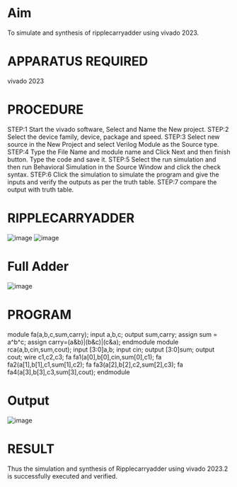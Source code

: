 # Aim
To simulate and synthesis of ripplecarryadder using vivado 2023.
# APPARATUS REQUIRED
vivado 2023
# PROCEDURE
STEP:1 Start the vivado software, Select and Name the New project. STEP:2 Select the device family, device, package and speed. STEP:3 Select new source in the New Project and select Verilog Module as the Source type. STEP:4 Type the File Name and module name and Click Next and then finish button. Type the code and save it. STEP:5 Select the run simulation and then run Behavioral Simulation in the Source Window and click the check syntax. STEP:6 Click the simulation to simulate the program and give the inputs and verify the outputs as per the truth table. STEP:7 compare the output with truth table.
# RIPPLECARRYADDER
![image](https://github.com/RESMIRNAIR/RIPPLECARRYADDER/assets/154305926/62459000-90cb-4c43-a221-7b8cf1d419b0)
![image](https://github.com/RESMIRNAIR/RIPPLECARRYADDER/assets/154305926/24ea1940-0b55-4f8a-be6a-a7ac5daf2919)
# Full Adder
![image](https://github.com/RESMIRNAIR/RIPPLECARRYADDER/assets/154305926/3208d46f-2fd4-4d6a-987f-63102c173ca0)
# PROGRAM
module fa(a,b,c,sum,carry); input a,b,c; output sum,carry; assign sum = a^b^c; assign carry=(a&b)|(b&c)|(c&a); endmodule module rca(a,b,cin,sum,cout); input [3:0]a,b; input cin; output [3:0]sum; output cout; wire c1,c2,c3; fa fa1(a[0],b[0],cin,sum[0],c1); fa fa2(a[1],b[1],c1,sum[1],c2); fa fa3(a[2],b[2],c2,sum[2],c3); fa fa4(a[3],b[3],c3,sum[3],cout); endmodule
# Output
![image](https://github.com/RESMIRNAIR/RIPPLECARRYADDER/assets/164855485/1818c794-a754-412d-9537-1147153cfae4)
# RESULT
Thus the simulation and synthesis of Ripplecarryadder using vivado 2023.2 is successfully executed and verified.

